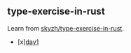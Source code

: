 ## type-exercise-in-rust
Learn from [skyzh/type-exercise-in-rust](https://github.com/skyzh/type-exercise-in-rust).

- [x][day1](https://www.skyzh.dev/blog/2022-01-22-rust-type-exercise-in-database-executors/)